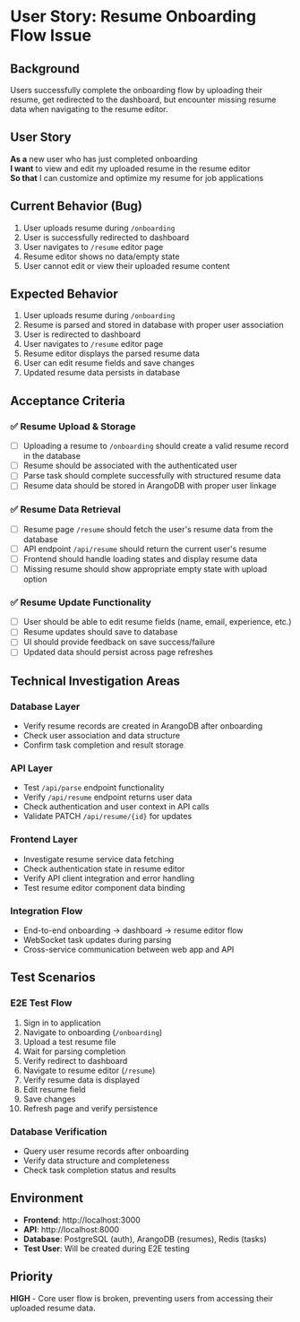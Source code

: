 # User Story: Resume Onboarding Flow Issue

## Background

Users successfully complete the onboarding flow by uploading their resume, get redirected to the dashboard, but encounter missing resume data when navigating to the resume editor.

## User Story

**As a** new user who has just completed onboarding  
**I want** to view and edit my uploaded resume in the resume editor  
**So that** I can customize and optimize my resume for job applications

## Current Behavior (Bug)

1. User uploads resume during `/onboarding`
2. User is successfully redirected to dashboard
3. User navigates to `/resume` editor page
4. Resume editor shows no data/empty state
5. User cannot edit or view their uploaded resume content

## Expected Behavior

1. User uploads resume during `/onboarding`
2. Resume is parsed and stored in database with proper user association
3. User is redirected to dashboard
4. User navigates to `/resume` editor page
5. Resume editor displays the parsed resume data
6. User can edit resume fields and save changes
7. Updated resume data persists in database

## Acceptance Criteria

### ✅ Resume Upload & Storage

- [ ] Uploading a resume to `/onboarding` should create a valid resume record in the database
- [ ] Resume should be associated with the authenticated user
- [ ] Parse task should complete successfully with structured resume data
- [ ] Resume data should be stored in ArangoDB with proper user linkage

### ✅ Resume Data Retrieval

- [ ] Resume page `/resume` should fetch the user's resume data from the database
- [ ] API endpoint `/api/resume` should return the current user's resume
- [ ] Frontend should handle loading states and display resume data
- [ ] Missing resume should show appropriate empty state with upload option

### ✅ Resume Update Functionality

- [ ] User should be able to edit resume fields (name, email, experience, etc.)
- [ ] Resume updates should save to database
- [ ] UI should provide feedback on save success/failure
- [ ] Updated data should persist across page refreshes

## Technical Investigation Areas

### Database Layer

- Verify resume records are created in ArangoDB after onboarding
- Check user association and data structure
- Confirm task completion and result storage

### API Layer

- Test `/api/parse` endpoint functionality
- Verify `/api/resume` endpoint returns user data
- Check authentication and user context in API calls
- Validate PATCH `/api/resume/{id}` for updates

### Frontend Layer

- Investigate resume service data fetching
- Check authentication state in resume editor
- Verify API client integration and error handling
- Test resume editor component data binding

### Integration Flow

- End-to-end onboarding → dashboard → resume editor flow
- WebSocket task updates during parsing
- Cross-service communication between web app and API

## Test Scenarios

### E2E Test Flow

1. Sign in to application
2. Navigate to onboarding (`/onboarding`)
3. Upload a test resume file
4. Wait for parsing completion
5. Verify redirect to dashboard
6. Navigate to resume editor (`/resume`)
7. Verify resume data is displayed
8. Edit resume field
9. Save changes
10. Refresh page and verify persistence

### Database Verification

- Query user resume records after onboarding
- Verify data structure and completeness
- Check task completion status and results

## Environment

- **Frontend**: http://localhost:3000
- **API**: http://localhost:8000
- **Database**: PostgreSQL (auth), ArangoDB (resumes), Redis (tasks)
- **Test User**: Will be created during E2E testing

## Priority

**HIGH** - Core user flow is broken, preventing users from accessing their uploaded resume data.
